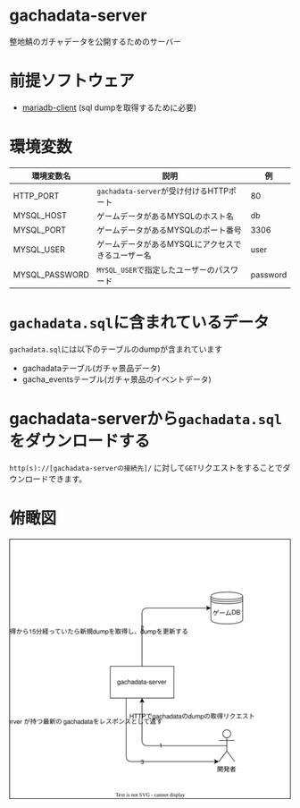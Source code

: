 # gachadata-server
整地鯖のガチャデータを公開するためのサーバー

# 前提ソフトウェア
- [mariadb-client](https://mariadb.com/docs/server/clients-and-utilities/mariadb-client) (sql dumpを取得するために必要)

# 環境変数
| 環境変数名      | 説明                                              | 例       | 
| -------------- | ------------------------------------------------- | -------- | 
| HTTP_PORT      | `gachadata-server`が受け付けるHTTPポート            | 80       | 
| MYSQL_HOST     | ゲームデータがあるMYSQLのホスト名                 | db       | 
| MYSQL_PORT     | ゲームデータがあるMYSQLのポート番号               | 3306     | 
| MYSQL_USER     | ゲームデータがあるMYSQLにアクセスできるユーザー名 | user     | 
| MYSQL_PASSWORD | `MYSQL_USER`で指定したユーザーのパスワード        | password | 

# `gachadata.sql`に含まれているデータ
`gachadata.sql`には以下のテーブルのdumpが含まれています
- gachadataテーブル(ガチャ景品データ)
- gacha_eventsテーブル(ガチャ景品のイベントデータ)

# gachadata-serverから`gachadata.sql`をダウンロードする
`http(s)://[gachadata-serverの接続先]/` に対して`GET`リクエストをすることでダウンロードできます。

# 俯瞰図
![overview](./docs/overview.drawio.svg)
